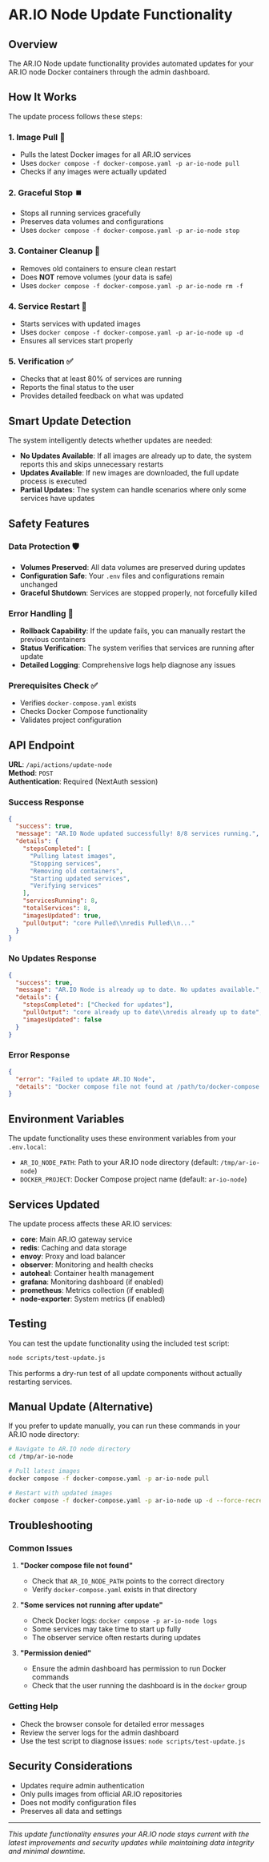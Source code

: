 # AR.IO Node Update Functionality

## Overview

The AR.IO Node update functionality provides automated updates for your AR.IO node Docker containers through the admin dashboard.

## How It Works

The update process follows these steps:

### 1. **Image Pull** 🔄
- Pulls the latest Docker images for all AR.IO services
- Uses `docker compose -f docker-compose.yaml -p ar-io-node pull`
- Checks if any images were actually updated

### 2. **Graceful Stop** ⏹️
- Stops all running services gracefully
- Preserves data volumes and configurations
- Uses `docker compose -f docker-compose.yaml -p ar-io-node stop`

### 3. **Container Cleanup** 🧹
- Removes old containers to ensure clean restart
- Does **NOT** remove volumes (your data is safe)
- Uses `docker compose -f docker-compose.yaml -p ar-io-node rm -f`

### 4. **Service Restart** 🚀
- Starts services with updated images
- Uses `docker compose -f docker-compose.yaml -p ar-io-node up -d`
- Ensures all services start properly

### 5. **Verification** ✅
- Checks that at least 80% of services are running
- Reports the final status to the user
- Provides detailed feedback on what was updated

## Smart Update Detection

The system intelligently detects whether updates are needed:

- **No Updates Available**: If all images are already up to date, the system reports this and skips unnecessary restarts
- **Updates Available**: If new images are downloaded, the full update process is executed
- **Partial Updates**: The system can handle scenarios where only some services have updates

## Safety Features

### Data Protection 🛡️
- **Volumes Preserved**: All data volumes are preserved during updates
- **Configuration Safe**: Your `.env` files and configurations remain unchanged
- **Graceful Shutdown**: Services are stopped properly, not forcefully killed

### Error Handling 🚨
- **Rollback Capability**: If the update fails, you can manually restart the previous containers
- **Status Verification**: The system verifies that services are running after update
- **Detailed Logging**: Comprehensive logs help diagnose any issues

### Prerequisites Check ✅
- Verifies `docker-compose.yaml` exists
- Checks Docker Compose functionality
- Validates project configuration

## API Endpoint

**URL**: `/api/actions/update-node`  
**Method**: `POST`  
**Authentication**: Required (NextAuth session)

### Success Response
```json
{
  "success": true,
  "message": "AR.IO Node updated successfully! 8/8 services running.",
  "details": {
    "stepsCompleted": [
      "Pulling latest images",
      "Stopping services", 
      "Removing old containers",
      "Starting updated services",
      "Verifying services"
    ],
    "servicesRunning": 8,
    "totalServices": 8,
    "imagesUpdated": true,
    "pullOutput": "core Pulled\\nredis Pulled\\n..."
  }
}
```

### No Updates Response
```json
{
  "success": true,
  "message": "AR.IO Node is already up to date. No updates available.",
  "details": {
    "stepsCompleted": ["Checked for updates"],
    "pullOutput": "core already up to date\\nredis already up to date",
    "imagesUpdated": false
  }
}
```

### Error Response
```json
{
  "error": "Failed to update AR.IO Node",
  "details": "Docker compose file not found at /path/to/docker-compose.yaml"
}
```

## Environment Variables

The update functionality uses these environment variables from your `.env.local`:

- `AR_IO_NODE_PATH`: Path to your AR.IO node directory (default: `/tmp/ar-io-node`)
- `DOCKER_PROJECT`: Docker Compose project name (default: `ar-io-node`)

## Services Updated

The update process affects these AR.IO services:

- **core**: Main AR.IO gateway service
- **redis**: Caching and data storage
- **envoy**: Proxy and load balancer
- **observer**: Monitoring and health checks
- **autoheal**: Container health management
- **grafana**: Monitoring dashboard (if enabled)
- **prometheus**: Metrics collection (if enabled)
- **node-exporter**: System metrics (if enabled)

## Testing

You can test the update functionality using the included test script:

```bash
node scripts/test-update.js
```

This performs a dry-run test of all update components without actually restarting services.

## Manual Update (Alternative)

If you prefer to update manually, you can run these commands in your AR.IO node directory:

```bash
# Navigate to AR.IO node directory
cd /tmp/ar-io-node

# Pull latest images
docker compose -f docker-compose.yaml -p ar-io-node pull

# Restart with updated images
docker compose -f docker-compose.yaml -p ar-io-node up -d --force-recreate
```

## Troubleshooting

### Common Issues

1. **"Docker compose file not found"**
   - Check that `AR_IO_NODE_PATH` points to the correct directory
   - Verify `docker-compose.yaml` exists in that directory

2. **"Some services not running after update"**
   - Check Docker logs: `docker compose -p ar-io-node logs`
   - Some services may take time to start up fully
   - The observer service often restarts during updates

3. **"Permission denied"**
   - Ensure the admin dashboard has permission to run Docker commands
   - Check that the user running the dashboard is in the `docker` group

### Getting Help

- Check the browser console for detailed error messages
- Review the server logs for the admin dashboard
- Use the test script to diagnose issues: `node scripts/test-update.js`

## Security Considerations

- Updates require admin authentication
- Only pulls images from official AR.IO repositories
- Does not modify configuration files
- Preserves all data and settings

---

*This update functionality ensures your AR.IO node stays current with the latest improvements and security updates while maintaining data integrity and minimal downtime.*
